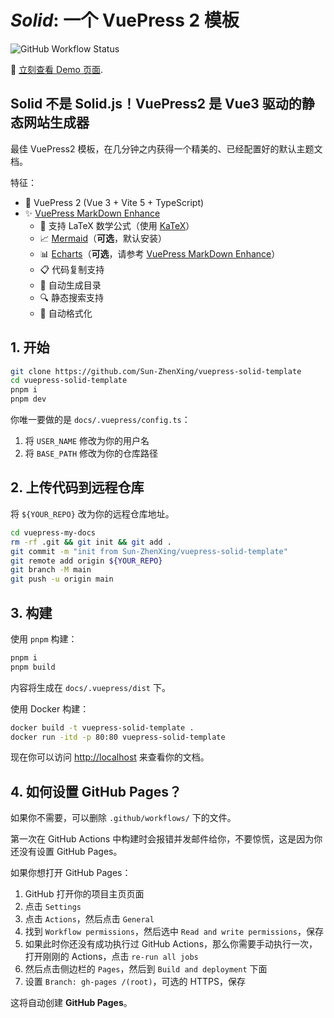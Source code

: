 # *Solid*: 一个 VuePress 2 模板

![GitHub Workflow Status](https://img.shields.io/github/actions/workflow/status/Sun-ZhenXing/vuepress-solid-template/deploy-docs.yml?branch=main)

🚀 [立刻查看 Demo 页面](https://blog.alexsun.top/vuepress-solid-template/).

## **Solid** 不是 **Solid.js**！VuePress2 是 Vue3 驱动的静态网站生成器

最佳 VuePress2 模板，在几分钟之内获得一个精美的、已经配置好的默认主题文档。

特征：

- 🎉 VuePress 2 (Vue 3 + Vite 5 + TypeScript)
- ✨ [VuePress MarkDown Enhance](https://vuepress-theme-hope.github.io/v2/md-enhance/)
  - 📖 支持 LaTeX 数学公式（使用 [KaTeX](https://katex.org/)）
  - 📈 [Mermaid](https://theme-hope.vuejs.press/guide/markdown/mermaid.html)（**可选**，默认安装）
  - 📊 [Echarts](https://theme-hope.vuejs.press/guide/markdown/echarts.html)（**可选**，请参考 [VuePress MarkDown Enhance](https://vuepress-theme-hope.github.io/v2/md-enhance/)）
  - 📋 代码复制支持
  - 📜 自动生成目录
  - 🔍 静态搜索支持
  - 🎇 自动格式化

## 1. 开始

```bash
git clone https://github.com/Sun-ZhenXing/vuepress-solid-template
cd vuepress-solid-template
pnpm i
pnpm dev
```

你唯一要做的是 `docs/.vuepress/config.ts`：

1. 将 `USER_NAME` 修改为你的用户名
2. 将 `BASE_PATH` 修改为你的仓库路径

## 2. 上传代码到远程仓库

将 `${YOUR_REPO}` 改为你的远程仓库地址。

```bash
cd vuepress-my-docs
rm -rf .git && git init && git add .
git commit -m "init from Sun-ZhenXing/vuepress-solid-template"
git remote add origin ${YOUR_REPO}
git branch -M main
git push -u origin main
```

## 3. 构建

使用 `pnpm` 构建：

```bash
pnpm i
pnpm build
```

内容将生成在 `docs/.vuepress/dist` 下。

使用 Docker 构建：

```bash
docker build -t vuepress-solid-template .
docker run -itd -p 80:80 vuepress-solid-template
```

现在你可以访问 <http://localhost> 来查看你的文档。

## 4. 如何设置 GitHub Pages？

如果你不需要，可以删除 `.github/workflows/` 下的文件。

第一次在 GitHub Actions 中构建时会报错并发邮件给你，不要惊慌，这是因为你还没有设置 GitHub Pages。

如果你想打开 GitHub Pages：

1. GitHub 打开你的项目主页页面
2. 点击 `Settings`
3. 点击 `Actions`，然后点击 `General`
4. 找到 `Workflow permissions`，然后选中 `Read and write permissions`，保存
5. 如果此时你还没有成功执行过 GitHub Actions，那么你需要手动执行一次，打开刚刚的 Actions，点击 `re-run all jobs`
6. 然后点击侧边栏的 `Pages`，然后到 `Build and deployment` 下面
7. 设置 `Branch: gh-pages /(root)`，可选的 HTTPS，保存

这将自动创建 **GitHub Pages**。
